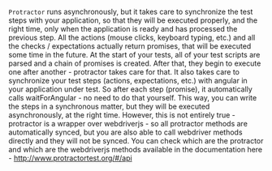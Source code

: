 `Protractor` runs asynchronously, but it takes care to synchronize the test steps with your application, so that they will be executed properly, and the right time, only when the application is ready and has processed the previous step. All the actions (mouse clicks, keyboard typing, etc.) and all the checks / expectations actually return promises, that will be executed some time in the future. At the start of your tests, all of your test scripts are parsed and a chain of promises is created. After that, they begin to execute one after another - protractor takes care for that. It also takes care to synchronize your test steps (actions, expectations, etc.) with angular in your application under test. So after each step (promise), it automatically calls waitForAngular - no need to do that yourself. This way, you can write the steps in a synchronous matter, but they will be executed asynchronously, at the right time. However, this is not entirely true - protractor is a wrapper over webdriverjs - so all protractor methods are automatically synced, but you are also able to call webdriver methods directly and they will not be synced. You can check which are the protractor and which are the webdriverjs methods available in the documentation here - http://www.protractortest.org/#/api
